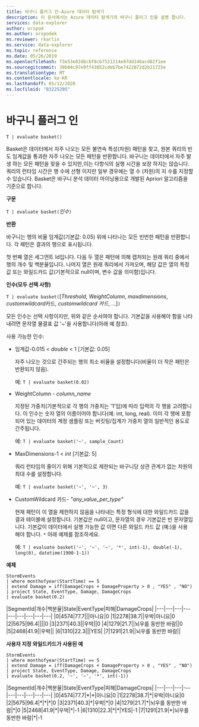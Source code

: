 ```yaml
---
title: 바구니 플러그 인-Azure 데이터 탐색기
description: 이 문서에서는 Azure 데이터 탐색기의 바구니 플러그 인을 설명 합니다.
services: data-explorer
author: orspod
ms.author: orspodek
ms.reviewer: rkarlin
ms.service: data-explorer
ms.topic: reference
ms.date: 05/26/2019
ms.openlocfilehash: f3e53e02dbcbf8cb7521214e97dd146acd82f1ee
ms.sourcegitcommit: 39b04c97e9ff43052cdeb7be7422072d2b21725e
ms.translationtype: MT
ms.contentlocale: ko-KR
ms.lasthandoff: 05/12/2020
ms.locfileid: "83225295"
---
```

# <a name="basket-plugin"></a>바구니 플러그 인

```kusto
T | evaluate basket()
```

Basket은 데이터에서 자주 나오는 모든 불연속 특성(차원) 패턴을 찾고, 원본 쿼리의 빈도 임계값을 통과한 자주 나오는 모든 패턴을 반환합니다. 바구니는 데이터에서 자주 발생 하는 모든 패턴을 찾을 수 있지만,이는 다항식의 실행 시간을 보장 하지는 않습니다. 쿼리의 런타임 시간은 행 수에 선형 이지만 일부 경우에는 열 수 (차원)의 지 수를 지정할 수 있습니다. Basket은 바구니 분석 데이터 마이닝용으로 개발된 Apriori 알고리즘을 기준으로 합니다.

**구문**

`T | evaluate basket(`*인수*`)`

**반환**

바구니는 행의 비율 임계값(기본값: 0.05) 위에 나타나는 모든 빈번한 패턴을 반환합니다. 각 패턴은 결과의 행으로 표시됩니다.

첫 번째 열은 세그먼트 Id입니다. 다음 두 열은 패턴에 의해 캡처되는 원래 쿼리 중에서 행의 개수 및 백분율입니다. 나머지 열은 원래 쿼리에서 가져오며, 해당 값은 열의 특정 값 또는 와일드카드 값(기본적으로 null이며, 변수 값을 의미함)입니다.

**인수(모두 선택 사항)**

`T | evaluate basket(`[*Threshold*, *WeightColumn*, *maxdimensions*, *customwildcard*카드, *customwildcard 카드*, ...]`)`

모든 인수는 선택 사항이지만, 위와 같은 순서여야 합니다. 기본값을 사용해야 함을 나타내려면 문자열 물결표 값 '~'을 사용합니다(아래 예 참조).

사용 가능한 인수:

* 임계값-0.015 < *double* < 1 [기본값: 0.05]

    자주 나오는 것으로 간주되는 행의 최소 비율을 설정합니다(비율이 더 작은 패턴은 반환되지 않음).
    
    예: `T | evaluate basket(0.02)`

* WeightColumn - *column_name*

    지정된 가중치(기본적으로 각 행의 가중치는 '1'임)에 따라 입력의 각 행을 고려합니다. 이 인수는 숫자 열의 이름이어야 합니다(예: int, long, real). 이미 각 행에 포함되어 있는 데이터의 계정 샘플링 또는 버킷팅/집계가 가중치 열의 일반적인 용도로 간주됩니다.
    
    예: `T | evaluate basket('~', sample_Count)`

* MaxDimensions-1 < *int* [기본값: 5]

    쿼리 런타임의 줄이기 위해 기본적으로 제한되는 바구니당 상관 관계가 없는 차원의 최대 수를 설정합니다.

    예: `T | evaluate basket('~', '~', 3)`

* CustomWildcard 카드- *"any_value_per_type"*

    현재 패턴이 이 열을 제한하지 않음을 나타내는 특정 형식에 대한 와일드카드 값을 결과 테이블에 설정합니다.
    기본값은 null이고, 문자열의 경우 기본값은 빈 문자열입니다. 기본값이 데이터에서 실행 가능한 값 이면 다른 와일드 카드 값 (예:)을 사용 해야 합니다. `*`
    아래 예제를 참조하세요.

    예: `T | evaluate basket('~', '~', '~', '*', int(-1), double(-1), long(0), datetime(1900-1-1))`

**예제**

<!-- csl: https://help.kusto.windows.net:443/Samples -->
```kusto
StormEvents 
| where monthofyear(StartTime) == 5
| extend Damage = iff(DamageCrops + DamageProperty > 0 , "YES" , "NO")
| project State, EventType, Damage, DamageCrops
| evaluate basket(0.2)
```

|SegmentId|개수|백분율|State|EventType|피해|DamageCrops|
|---|---|---|---|---|---|---|---|---|
|0|4574|77.7|||아니요|0
|1|2278|38.7||우박|아니요|0
|2|5675|96.4||||0
|3|2371|40.3||우박||0
|4|1279|21.7||뇌우를 동반한 바람||0
|5|2468|41.9||우박||
|6|1310|22.3|||YES|
|7|1291|21.9||뇌우를 동반한 바람||

**사용자 지정 와일드카드가 사용된 예**

<!-- csl: https://help.kusto.windows.net:443/Samples -->
```kusto
StormEvents 
| where monthofyear(StartTime) == 5
| extend Damage = iff(DamageCrops + DamageProperty > 0 , "YES" , "NO")
| project State, EventType, Damage, DamageCrops
| evaluate basket(0.2, '~', '~', '*', int(-1))
```

|SegmentId|개수|백분율|State|EventType|피해|DamageCrops|
|---|---|---|---|---|---|---|---|---|
|0|4574|77.7|\*|\*|아니요|0
|1|2278|38.7|\*|우박|아니요|0
|2|5675|96.4|\*|\*|\*|0
|3|2371|40.3|\*|우박|\*|0
|4|1279|21.7|\*|뇌우를 동반한 바람|\*|0
|5|2468|41.9|\*|우박|\*|-1
|6|1310|22.3|\*|\*|YES|-1
|7|1291|21.9|\*|뇌우를 동반한 바람|\*|-1
